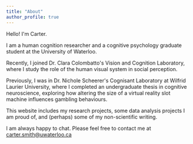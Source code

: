 ```yaml
---
title: "About"
author_profile: true
---
```


Hello! I'm Carter.

I am a human cognition researcher and a cognitive psychology graduate student at the University of Waterloo.

Recently, I joined Dr. Clara Colombatto's Vision and Cognition Laboratory, where I study the role of the human visual system in social perception.

Previously, I was in Dr. Nichole Scheerer's Cognisant Laboratory at Wilfrid Laurier University, where I completed an undergraduate thesis in cognitive neuroscience, exploring how altering the size of a virtual reality slot machine influences gambling behaviours.

This website includes my research projects, some data analysis projects I am proud of, and (perhaps) some of my non-scientific writing.

I am always happy to chat. Please feel free to contact me at carter.smith@uwaterloo.ca
